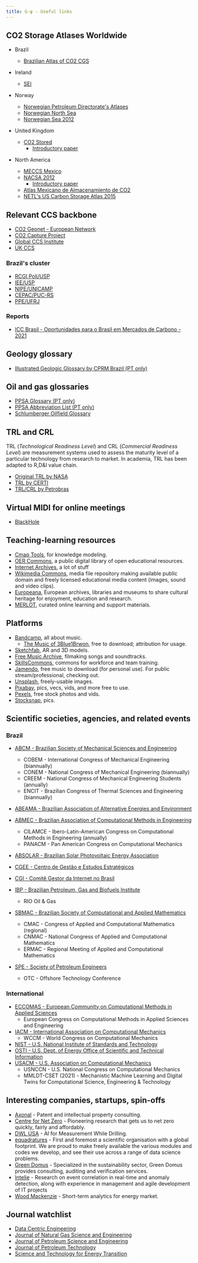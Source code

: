 ```yaml
---
title: G-ψ - Useful links
---
```


## CO2 Storage Atlases Worldwide

- Brazil
	- [Brazilian Atlas of CO2 CGS](https://www.globalccsinstitute.com/archive/hub/publications/202033/atlas-brasileiro.pdf)

- Ireland
	- [SEI](https://www.seai.ie/publications/Assessment-of-the-Potential-for-Geological-Storage-of-CO2-for-the-Island-of-Ireland.pdf)

- Norway
	- [Norwegian Petroleum Directorate's Atlases](https://www.npd.no/en/facts/publications/co2-atlases/)
	- [Norwegian North Sea](https://www.npd.no/globalassets/1-npd/publikasjoner/atlas-eng/co2-atlas-north-sea.pdf)
	- [Norwegian Sea 2012](https://www.npd.no/globalassets/1-npd/publikasjoner/atlas-eng/co2-atlas-norwegian-sea-2012.pdf)
- United Kingdom
	- [CO2 Stored](https://www.co2stored.co.uk/home/index)
		- [Introductory paper](https://www.sciencedirect.com/science/article/pii/S1876610214023558)
- North America
	- [MECCS Mexico](https://meccs.org.mx/en/ccs_in_mexico.html)
	- [NACSA 2012](https://meccs.org.mx/static/atlas/nacsa.pdf)
		- [Introductory paper](https://www.sciencedirect.com/science/article/pii/S1876610213006887)
	- [Atlas Mexicano de Almacenamiento de CO2](https://meccs.org.mx/static/atlas/atlas_almac_geo_mex.pdf)
	- [NETL's US Carbon Storage Atlas 2015](https://www.netl.doe.gov/sites/default/files/2018-10/ATLAS-V-2015.pdf)

## Relevant CCS backbone

- [CO2 Geonet - European Network](http://www.co2geonet.com/home/)
- [CO2 Capture Project](https://www.co2captureproject.org)
- [Global CCS Institute](https://www.globalccsinstitute.com)
- [UK CCS](https://ukccsrc.ac.uk)

### Brazil's cluster

- [RCGI Poli/USP](https://www.rcgi.poli.usp.br)
- [IEE/USP](http://www.iee.usp.br/?q=pt-br)
- [NIPE/UNICAMP](https://www.nipe.unicamp.br/index.php/en/)
- [CEPAC/PUC-RS](https://www.pucrs.br/cepac/)
- [PPE/UFRJ](http://www.ppe.ufrj.br/index.php/pt/)

### Reports

- [ICC Brasil - Oportunidades para o Brasil em Mercados de Carbono - 2021](https://www.iccbrasil.org/media/uploads/2021/09/27/oportunidades-para-o-brasil-em-mercados-de-carbono_icc-br-e-waycarbon_29_09_2021.pdf)
 

## Geology glossary

- [Illustrated Geologic Glossary by CPRM Brazil (PT only)](http://sigep.cprm.gov.br/glossario/index.html)

## Oil and gas glossaries

- [PPSA Glossary (PT only)](http://www.presalpetroleo.gov.br/ppsa/glossario-da-industria-de-petroleo-e-gas/a)
- [PPSA Abbreviation List (PT only)](https://www.presalpetroleo.gov.br/ppsa/legislacao/siglario)
- [Schlumberger Oilfield Glossary](https://www.glossary.oilfield.slb.com)

## TRL and CRL

TRL (_Technological Readiness Level_) and CRL (_Commercial Readiness Level_) are measurement systems used to assess the maturity level of a particular technology from research to market. In academia, TRL has been adapted to R,D&I value chain.

- [Original TRL by NASA](https://www.nasa.gov/directorates/heo/scan/engineering/technology/txt_accordion1.html)
- [TRL by CERTI](https://certi.org.br/blog/trl-desenvolvimento-projetos/)
- [TRL/CRL by Petrobras](../_media/files/trl-crl-petrobras.png)

## Virtual MIDI for online meetings

- [BlackHole](https://github.com/ExistentialAudio/BlackHole)

## Teaching-learning resources

- [Cmap Tools](https://cmap.ihmc.us/cmaptools/), for knowledge modeling.
- [OER Commons](https://www.oercommons.org), a public digital library of open educational resources.
- [Internet Archives](https://archive.org//), a lot of stuff
- [Wikimedia Commons](https://commons.wikimedia.org/wiki/Main_Page), media file repository making available public domain and freely licensed educational media content (images, sound and video clips).
- [Europeana](https://www.europeana.eu/en), European archives, libraries and museums to share cultural heritage for enjoyment, education and research.
- [MERLOT](https://www.merlot.org/merlot/index.htm), curated online learning and support materials.

## Platforms

- [Bandcamp](bandcamp.com), all about music.
	- [The Music of 3Blue1Brwon](https://vincerubinetti.bandcamp.com/album/the-music-of-3blue1brown), free to download; attribution for usage.
- [Sketchfab]([https://sketchfab.com), AR and 3D models.
- [Free Music Archive](https://freemusicarchive.org), filmaking songs and soundtracks.
- [SkillsCommons](https://www.skillscommons.org), commons for workforce and team training.
- [Jamendo](https://www.jamendo.com/start), free music to download (for personal use). For public stream/professional, checking out.
- [Unsplash](https://unsplash.com), freely-usable images.
- [Pixabay](https://pixabay.com/pt/), pics, vecs, vids, and more free to use.
- [Pexels](https://www.pexels.com), free stock photos and vids.
- [Stocksnap](https://stocksnap.io), pics.


## Scientific societies, agencies, and related events

### Brazil

- [ABCM - Brazilian Society of Mechanical Sciences and Engineering](https://abcm.org.br)
	- COBEM - International Congress of Mechanical Engineering (biannually)
	- CONEM - National Congress of Mechanical Engineering (biannually)
	- CREEM - National Congress of Mechanical Engineering Students (annually)
	- ENCIT - Brazilian Congress of Thermal Sciences and Engineering (biannually)

- [ABEAMA - Brazilian Association of Alternative Energies and Environment](https://abeama.org.br)
- [ABMEC - Brazilian Association of Computational Methods in Engineering](http://www.abmec.org.br)
	- CILAMCE - Ibero-Latin-American Congress on Computational Methods in Engineering (annually)
	- PANACM - Pan American Congress on Computational Mechanics
- [ABSOLAR - Brazilian Solar Photovoltaic Energy Association](https://www.absolar.org.br)
- [CGEE - Centro de Gestão e Estudos Estratégicos](https://www.cgee.org.br)
- [CGI - Comitê Gestor da Internet no Brasil](https://www.cgi.br)
- [IBP - Brazilian Petroleum, Gas and Biofuels Institute](https://www.ibp.org.br)
	- RIO Oil & Gas
- [SBMAC - Brazilian Society of Computational and Applied Mathematics](https://www.sbmac.org.br)
	- CMAC - Congress of Applied and Computational Mathematics (regional)
	- CNMAC - National Congress of Applied and Computational Mathematics
	- ERMAC - Regional Meeting of Applied and Computational Mathematics
- [SPE - Society of Petroleum Engineers](https://www.spe.org/en/)
	- OTC - Offshore Technology Conference

### International

- [ECCOMAS - European Community on Computational Methods in Applied Sciences](https://www.eccomas.org)
	- European Congress on Computational Methods in Applied Sciences and Engineering
- [IACM - International Association on Computational Mechanics](https://iacm.info/#)
	- WCCM - World Congress on Computational Mechanics
- [NIST - U.S. National Institute of Standards and Technology](https://www.nist.gov)
- [OSTI - U.S. Dept. of Energy Office of Scientific and Technical Information](https://www.osti.gov)
- [USACM - U.S. Association on Computational Mechanics](https://www.usacm.org)
	- USNCCN - U.S. National Congress on Computational Mechanics
	- MMLDT-CSET (2021) - Mechanistic Machine Learning and Digital Twins for Computational Science, Engineering & Technology


## Interesting companies, startups, spin-offs

- [Axonal](https://www.axonal.com.br) - Patent and intellectual property consulting.
- [Centre for Net Zero](https://www.centrefornetzero.org) - Pioneering research that gets us to net zero quickly, fairly and affordably.
- [DWL USA](http://dwl-usa.com/aidatasolutions/) - AI for Measurement While Drilling.
- [equadratures](https://equadratures.org) - First and foremost a scientific organisation with a global footprint. We are proud to make freely available the various modules and codes we develop, and see their use across a range of data science problems.
- [Green Domus](https://www.greendomus.com.br) - Specialized in the sustainability sector, Green Domus provides consulting, auditing and verification services. 
- [Intelie](https://www.intelie.com/#oilgas) - Research on event correlation in real-time and anomaly detection, along with experience in management and agile development of IT projects
- [Wood Mackenzie](https://www.woodmac.com/short-term-analytics/) - Short-term analytics for energy market.

## Journal watchlist

- [Data Centric Engineering](https://www.cambridge.org/core/journals/data-centric-engineering)
- [Journal of Natural Gas Science and Engineering](https://www.sciencedirect.com/journal/journal-of-natural-gas-science-and-engineering)
- [Journal of Petroleum Science and Engineering](https://www.sciencedirect.com/journal/journal-of-petroleum-science-and-engineering/about/aims-and-scope)
- [Journal of Petroleum Technology](https://jpt.spe.org)
- [Science and Technology for Energy Transition](https://www.stet-review.org)